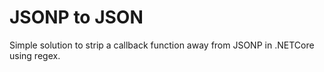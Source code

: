 # JSONP to JSON
Simple solution to strip a callback function away from JSONP in .NETCore using regex. 
